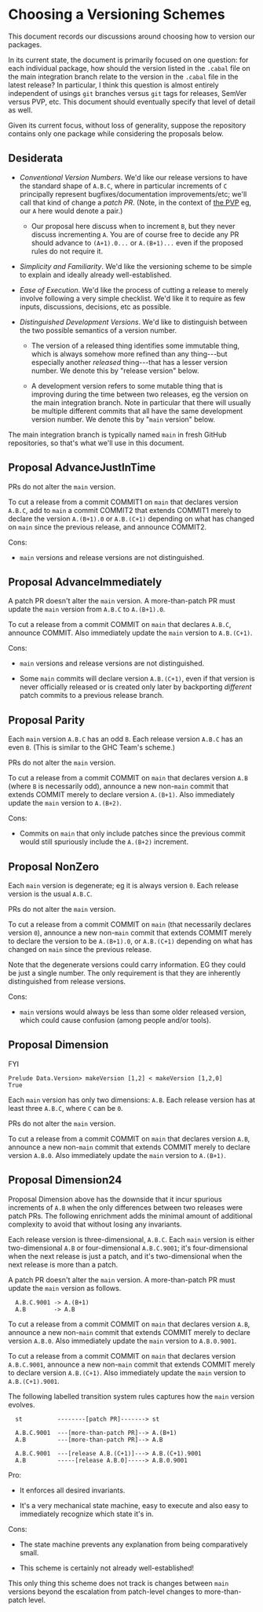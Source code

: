 # Choosing a Versioning Schemes

This document records our discussions around choosing how to version our packages.

In its current state, the document is primarily focused on one question: for each individual package, how should the version listed in the `.cabal` file on the main integration branch relate to the version in the `.cabal` file in the latest release?
In particular, I think this question is almost entirely independent of usings `git` branches versus `git` tags for releases, SemVer versus PVP, etc.
This document should eventually specify that level of detail as well.

Given its current focus, without loss of generality, suppose the repository contains only one package while considering the proposals below.

## Desiderata

- *Conventional Version Numbers*.
  We'd like our release versions to have the standard shape of `A.B.C`, where in particular increments of `C` principally represent bugfixes/documentation improvements/etc; we'll call that kind of change a _patch PR_.
  (Note, in the context of [the PVP](https://pvp.haskell.org/) eg, our `A` here would denote a pair.)

    - Our proposal here discuss when to increment `B`, but they never discuss incrementing `A`.
      You are of course free to decide any PR should advance to `(A+1).0...` or `A.(B+1)...` even if the proposed rules do not require it.

- *Simplicity and Familiarity*.
  We'd like the versioning scheme to be simple to explain and ideally already well-established.

- *Ease of Execution*.
  We'd like the process of cutting a release to merely involve following a very simple checklist.
  We'd like it to require as few inputs, discussions, decisions, etc as possible.

- *Distinguished Development Versions*.
  We'd like to distinguish between the two possible semantics of a version number.

    - The version of a released thing identifies some immutable thing, which is always somehow more refined than any thing---but especially another _released_ thing---that has a lesser version number.
      We denote this by "release version" below.

    - A development version refers to some mutable thing that is improving during the time between two releases, eg the version on the main integration branch.
      Note in particular that there will usually be multiple different commits that all have the same development version number.
      We denote this by "`main` version" below.

The main integration branch is typically named `main` in fresh GitHub repositories, so that's what we'll use in this document.

## Proposal AdvanceJustInTime

PRs do not alter the `main` version.

To cut a release from a commit COMMIT1 on `main` that declares version `A.B.C`, add to `main` a commit COMMIT2 that extends COMMIT1 merely to declare the version `A.(B+1).0` or `A.B.(C+1)` depending on what has changed on `main` since the previous release, and announce COMMIT2.

Cons:

- `main` versions and release versions are not distinguished.

## Proposal AdvanceImmediately

A patch PR doesn't alter the `main` version.
A more-than-patch PR must update the `main` version from `A.B.C` to `A.(B+1).0`.

To cut a release from a commit COMMIT on `main` that declares `A.B.C`, announce COMMIT.
Also immediately update the `main` version to `A.B.(C+1)`.

Cons:

- `main` versions and release versions are not distinguished.

- Some `main` commits will declare version `A.B.(C+1)`, even if that version is never officially released or is created only later by backporting _different_ patch commits to a previous release branch.

## Proposal Parity

Each `main` version `A.B.C` has an odd `B`.
Each release version `A.B.C` has an even `B`.
(This is similar to the GHC Team's scheme.)

PRs do not alter the `main` version.

To cut a release from a commit COMMIT on `main` that declares version `A.B` (where `B` is necessarily odd), announce a new non-`main` commit that extends COMMIT merely to declare version `A.(B+1)`.
Also immediately update the `main` version to `A.(B+2)`.

Cons:

- Commits on `main` that only include patches since the previous commit would still spuriously include the `A.(B+2)` increment.

## Proposal NonZero

Each `main` version is degenerate; eg it is always version `0`.
Each release version is the usual `A.B.C`.

PRs do not alter the `main` version.

To cut a release from a commit COMMIT on `main` (that necessarily declares version `0`), announce a new non-`main` commit that extends COMMIT merely to declare the version to be `A.(B+1).0`, or `A.B.(C+1)` depending on what has changed on `main` since the previous release.

Note that the degenerate versions could carry information.
EG they could be just a single number.
The only requirement is that they are inherently distinguished from release versions.

Cons:

- `main` versions would always be less than some older released version, which could cause confusion (among people and/or tools).

## Proposal Dimension

FYI

```
Prelude Data.Version> makeVersion [1,2] < makeVersion [1,2,0]
True
```

Each `main` version has only two dimensions: `A.B`.
Each release version has at least three `A.B.C`, where `C` can be `0`.

PRs do not alter the `main` version.

To cut a release from a commit COMMIT on `main` that declares version `A.B`, announce a new non-`main` commit that extends COMMIT merely to declare version `A.B.0`.
Also immediately update the `main` version to `A.(B+1)`.

## Proposal Dimension24

Proposal Dimension above has the downside that it incur spurious increments of `A.B` when the only differences between two releases were patch PRs.
The following enrichment adds the minimal amount of additional complexity to avoid that without losing any invariants.

Each release version is three-dimensional, `A.B.C`.
Each `main` version is either two-dimensional `A.B` or four-dimensional `A.B.C.9001`;
it's four-dimensional when the next release is just a patch, and it's two-dimensional when the next release is more than a patch.

A patch PR doesn't alter the `main` version.
A more-than-patch PR must update the `main` version as follows.

```
  A.B.C.9001 -> A.(B+1)
  A.B        -> A.B
```

To cut a release from a commit COMMIT on `main` that declares version `A.B`, announce a new non-`main` commit that extends COMMIT merely to declare version `A.B.0`.
Also immediately update the `main` version to `A.B.0.9001`.

To cut a release from a commit COMMIT on `main` that declares version `A.B.C.9001`, announce a new non-`main` commit that extends COMMIT merely to declare version `A.B.(C+1)`.
Also immediately update the `main` version to `A.B.(C+1).9001`.

The following labelled transition system rules captures how the `main` version evolves.

```
  st          --------[patch PR]-------> st

  A.B.C.9001  ---[more-than-patch PR]--> A.(B+1)
  A.B         ---[more-than-patch PR]--> A.B

  A.B.C.9001  ---[release A.B.(C+1)]---> A.B.(C+1).9001
  A.B         -----[release A.B.0]-----> A.B.0.9001
```

Pro:

- It enforces all desired invariants.

- It's a very mechanical state machine, easy to execute and also easy to immediately recognize which state it's in.

Cons:

- The state machine prevents any explanation from being comparatively small.

- This scheme is certainly not already well-established!

This only thing this scheme does not track is changes between `main` versions beyond the escalation from patch-level changes to more-than-patch level.
